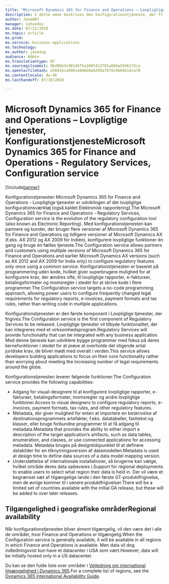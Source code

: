 ```yaml
---
title: "Microsoft Dynamics 365 for Finance and Operations – Lovpligtige tjenester, Konfigurationstjeneste"
description: I dette emne beskrives den konfigurationstjeneste, der frigives som en del af Microsoft Dynamics 365 for Finance and Operations - Lovpligtige tjenester.
author: JaneA07
manager: sshvedov
ms.date: 07/22/2018
ms.topic: article
ms.prod: 
ms.service: business-applications
ms.technology: 
ms.author: janeaug
audience: Admin
ms.translationtype: HT
ms.sourcegitcommit: 0b40bb3c98145f5a260f412701a884a5936174ce
ms.openlocfilehash: e56816ca696ce846b0a629daf670c9b04b14ca70
ms.contentlocale: da-dk
ms.lasthandoff: 07/18/2018

---
```

#  <a name="microsoft-dynamics-365-for-finance-and-operations---regulatory-services-configuration-service"></a><span data-ttu-id="ba3b9-103">Microsoft Dynamics 365 for Finance and Operations – Lovpligtige tjenester, Konfigurationstjeneste</span><span class="sxs-lookup"><span data-stu-id="ba3b9-103">Microsoft Dynamics 365 for Finance and Operations - Regulatory Services, Configuration service</span></span> 


[!include[banner](../../includes/banner.md)]

<span data-ttu-id="ba3b9-104">Konfigurationstjenesten Microsoft Dynamics 365 for Finance and Operations - Lovpligtige tjenester er udviklingen af det lovpligtige konfigurationsværktøj (også kaldet Elektronisk rapportering).</span><span class="sxs-lookup"><span data-stu-id="ba3b9-104">The Microsoft Dynamics 365 for Finance and Operations - Regulatory Services, Configuration service is the evolution of the regulatory configuration tool (also known as Electronic Reporting).</span></span> <span data-ttu-id="ba3b9-105">Med konfigurationstjenesten kan partnere og kunder, der bruger flere versioner af Microsoft Dynamics 365 for Finance and Operations og tidligere versioner af Microsoft Dynamics AX (f.eks. AX 2012 og AX 2009 for Indien), konfigurere lovpligtige funktioner én gang og bruge én fælles tjeneste.</span><span class="sxs-lookup"><span data-stu-id="ba3b9-105">The Configuration service allows partners and customers using multiple versions of Microsoft Dynamics 365 for Finance and Operations and earlier Microsoft Dynamics AX versions (such as AX 2012 and AX 2009 for India only) to configure regulatory features only once using a common service.</span></span> <span data-ttu-id="ba3b9-106">Konfigurationstjenesten er baseret på programmering uden kode, hvilket giver superbrugere mulighed for at konfigurere krav, der ændres ofte, til lovpligtige rapporter, e-fakturaer, betalingsformater og momsregler i stedet for at skrive kode i flere programmer.</span><span class="sxs-lookup"><span data-stu-id="ba3b9-106">The Configuration service targets a no-code programming approach, allowing power users to configure frequently changed legal requirements for regulatory reports, e-invoices, payment formats and tax rules, rather than writing code in multiple applications.</span></span> 

<span data-ttu-id="ba3b9-107">Konfigurationstjenesten er den første komponent i Lovpligtige tjenester, der frigives.</span><span class="sxs-lookup"><span data-stu-id="ba3b9-107">The Configuration service is the first component of Regulatory Services to be released.</span></span> <span data-ttu-id="ba3b9-108">Lovpligtige tjenester vil tilbyde funktionalitet, der kan integreres med et virksomhedsprogram.</span><span class="sxs-lookup"><span data-stu-id="ba3b9-108">Regulatory Services will provide functionality that can be integrated with any business application.</span></span> <span data-ttu-id="ba3b9-109">Med denne tjeneste kan udviklere bygge programmer med fokus på deres kernefunktioner i stedet for at prøve at overholde det stigende antal juridiske krav, de bliver mødt med overalt i verden.</span><span class="sxs-lookup"><span data-stu-id="ba3b9-109">This service allows developers building applications to focus on their core functionality rather than worrying about meeting the increasing number of legal requirements around the globe.</span></span> 

<span data-ttu-id="ba3b9-110">Konfigurationstjenesten leverer følgende funktioner:</span><span class="sxs-lookup"><span data-stu-id="ba3b9-110">The Configuration service provides the following capabilities:</span></span>

-   <span data-ttu-id="ba3b9-111">Adgang for visual-designere til at konfigurere lovpligtige rapporter, e-fakturaer, betalingsformater, momsregler og andre lovpligtige funktioner.</span><span class="sxs-lookup"><span data-stu-id="ba3b9-111">Access to visual designers to configure regulatory reports, e-invoices, payment formats, tax rules, and other regulatory features.</span></span> 
-   <span data-ttu-id="ba3b9-112">Metadata, der giver mulighed for enten at importere en beskrivelse af destinationsprogrammets artefakter, f.eks. datatabeller, fasttekst og klasser, eller bruge forbundne programmer til at få adgang til metadata.</span><span class="sxs-lookup"><span data-stu-id="ba3b9-112">Metadata that provides the ability to either import a description of the target application’s artifacts, such as data tables, enumeration, and classes, or use connected applications for accessing metadata.</span></span> <span data-ttu-id="ba3b9-113">Metadata bruges på designtidspunktet til at definere datakilder for en tilknytningsversion af datamodellen.</span><span class="sxs-lookup"><span data-stu-id="ba3b9-113">Metadata is used at design time to define data sources of a data model mapping version.</span></span> 
-   <span data-ttu-id="ba3b9-114">Understøttelse af internationale installationer, så brugerne kan vælge, hvilket område deres data opbevares i.</span><span class="sxs-lookup"><span data-stu-id="ba3b9-114">Support for regional deployments to enable users to select what region their data is held in.</span></span> <span data-ttu-id="ba3b9-115">Der vil være et begrænset sæt af tilgængelige lande i den første GT-produktfrigivelse, men de øvrige kommer til i senere produktfrigivelser.</span><span class="sxs-lookup"><span data-stu-id="ba3b9-115">There will be a limited set of countries available with the initial GA release, but these will be added to over later releases.</span></span>    

## <a name="regional-availability"></a><span data-ttu-id="ba3b9-116">Tilgængelighed i geografiske områder</span><span class="sxs-lookup"><span data-stu-id="ba3b9-116">Regional availability</span></span>
<span data-ttu-id="ba3b9-117">Når konfigurationstjenesten bliver alment tilgængelig, vil den være det i alle de områder, hvor Finance and Operations er tilgængelig.</span><span class="sxs-lookup"><span data-stu-id="ba3b9-117">When the Configuration service is generally available, it will be available in all regions in which Finance and Operations is available.</span></span> <span data-ttu-id="ba3b9-118">Men data vil dog indledningsvist kun have et datacenter i USA som vært.</span><span class="sxs-lookup"><span data-stu-id="ba3b9-118">However, data will be initially hosted only in a US datacenter.</span></span>

<span data-ttu-id="ba3b9-119">Du kan se den fulde liste over områder i [Vejledning om international tilgængelighed i Dynamics 365](https://aka.ms/dynamics_365_international_availability_deck).</span><span class="sxs-lookup"><span data-stu-id="ba3b9-119">For a complete list of regions, see the [Dynamics 365 International Availability Guide](https://aka.ms/dynamics_365_international_availability_deck).</span></span>

